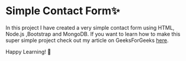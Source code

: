 ﻿# Simple Contact Form✨
 
 In this project I have created a very simple contact form using HTML, Node.js ,Bootstrap and MongoDB. 
 If you want to learn how to make this super simple project check out my article on GeeksForGeeks [here](https://www.geeksforgeeks.org/build-a-simple-beginner-app-with-node-js-bootstrap-and-mongodb/).

Happy Learning! 💝
